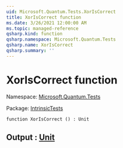 ```yaml
---
uid: Microsoft.Quantum.Tests.XorIsCorrect
title: XorIsCorrect function
ms.date: 3/26/2021 12:00:00 AM
ms.topic: managed-reference
qsharp.kind: function
qsharp.namespace: Microsoft.Quantum.Tests
qsharp.name: XorIsCorrect
qsharp.summary: ''
---
```


# XorIsCorrect function

Namespace: [Microsoft.Quantum.Tests](xref:Microsoft.Quantum.Tests)

Package: [IntrinsicTests](https://nuget.org/packages/IntrinsicTests)




```qsharp
function XorIsCorrect () : Unit
```


## Output : [Unit](xref:microsoft.quantum.lang-ref.unit)


